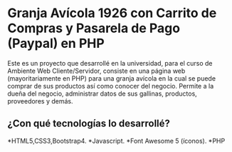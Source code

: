 # Granja Avícola 1926 con Carrito de Compras y Pasarela de Pago (Paypal) en PHP
Este es un proyecto que desarrollé en la universidad, para el curso de Ambiente Web Cliente/Servidor, consiste en una página web (mayoritariamente en PHP) para una granja avícola en la cual se puede comprar de sus productos así como conocer del negocio. Permite a la dueña del negocio, administrar datos de sus gallinas, productos, proveedores y demás.
## ¿Con qué tecnologías lo desarrollé?
*HTML5,CSS3,Bootstrap4.
*Javascript.
*Font Awesome 5 (íconos).
*PHP
